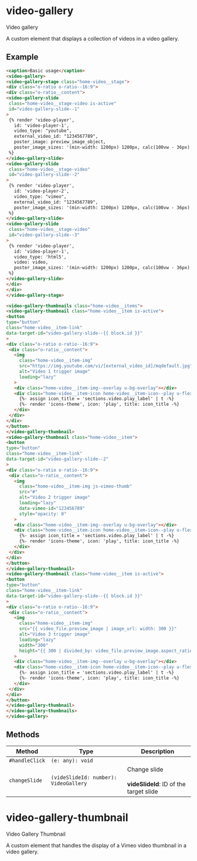 # video-gallery

Video gallery

A custom element that displays a collection of videos in a video gallery.

## Example

```html
<caption>Basic usage</caption>
<video-gallery>
<video-gallery-stage class="home-video__stage">
<div class="o-ratio o-ratio--16:9">
<div class="o-ratio__content">
<video-gallery-slide
 class="home-video__stage-video is-active"
 id="video-gallery-slide--1"
>
 {% render 'video-player',
   id: 'video-player-1',
   video_type: "youtube",
   external_video_id: "1234567789",
   poster_image: preview_image_object,
   poster_image_sizes: '(min-width: 1200px) 1200px, calc(100vw - 36px)'
 %}
</video-gallery-slide>
<video-gallery-slide
 class="home-video__stage-video"
 id="video-gallery-slide--2"
>
 {% render 'video-player',
   id: 'video-player-2',
   video_type: "vimeo",
   external_video_id: "1234567789",
   poster_image_sizes: '(min-width: 1200px) 1200px, calc(100vw - 36px)'
 %}
</video-gallery-slide>
<video-gallery-slide
 class="home-video__stage-video"
 id="video-gallery-slide--3"
>
 {% render 'video-player',
   id: 'video-player-1',
   video_type: 'html5',
   video: video,
   poster_image_sizes: '(min-width: 1200px) 1200px, calc(100vw - 36px)'
 %}
</video-gallery-slide>
</div>
</div>
</video-gallery-stage>

<video-gallery-thumbnails class="home-video__items">
<video-gallery-thumbnail class="home-video__item is-active">
<button
type="button"
class="home-video__item-link"
data-target-id="video-gallery-slide--{{ block.id }}"
>
<div class="o-ratio o-ratio--16:9">
 <div class="o-ratio__content">
   <img
     class="home-video__item-img"
     src="https://img.youtube.com/vi/[external_video_id]/mqdefault.jpg"
     alt="Video 1 trigger image"
     loading="lazy"
   >
   <div class="home-video__item-img--overlay u-bg-overlay"></div>
   <div class="home-video__item-icon home-video__item-icon--play u-flex u-flex--middle u-flex--center">
     {%- assign icon_title = 'sections.video.play_label' | t -%}
     {%- render 'icons-theme', icon: 'play', title: icon_title -%}
   </div>
 </div>
</div>
</button>
</video-gallery-thumbnail>
<video-gallery-thumbnail class="home-video__item">
<button
type="button"
class="home-video__item-link"
data-target-id="video-gallery-slide--2"
>
<div class="o-ratio o-ratio--16:9">
 <div class="o-ratio__content">
   <img
     class="home-video__item-img js-vimeo-thumb"
     src="#"
     alt="Video 2 trigger image"
     loading="lazy"
     data-vimeo-id="123456789"
     style="opacity: 0"
   >
   <div class="home-video__item-img--overlay u-bg-overlay"></div>
   <div class="home-video__item-icon home-video__item-icon--play u-flex u-flex--middle u-flex--center">
     {%- assign icon_title = 'sections.video.play_label' | t -%}
     {%- render 'icons-theme', icon: 'play', title: icon_title -%}
   </div>
 </div>
</div>
</button>
</video-gallery-thumbnail>
<video-gallery-thumbnail class="home-video__item is-active">
<button
type="button"
class="home-video__item-link"
data-target-id="video-gallery-slide--{{ block.id }}"
>
<div class="o-ratio o-ratio--16:9">
 <div class="o-ratio__content">
   <img
     class="home-video__item-img"
     src="{{ video_file.preview_image | image_url: width: 300 }}"
     alt="Video 3 trigger image"
     loading="lazy"
     width="300"
     height="{{ 300 | divided_by: video_file.preview_image.aspect_ratio | round }}"
   >
   <div class="home-video__item-img--overlay u-bg-overlay"></div>
   <div class="home-video__item-icon home-video__item-icon--play u-flex u-flex--middle u-flex--center">
     {%- assign icon_title = 'sections.video.play_label' | t -%}
     {%- render 'icons-theme', icon: 'play', title: icon_title -%}
   </div>
 </div>
</div>
</button>
</video-gallery-thumbnail>
</video-gallery-thumbnails>
</video-gallery>
```

## Methods

| Method         | Type                                  | Description                                      |
|----------------|---------------------------------------|--------------------------------------------------|
| `#handleClick` | `(e: any): void`                      |                                                  |
| `changeSlide`  | `(videSlideId: number): VideoGallery` | Change slide<br /><br />**videSlideId**: ID of the target slide |


# video-gallery-thumbnail

Video Gallery Thumbnail

A custom element that handles the display of a Vimeo video thumbnail in a video gallery.
